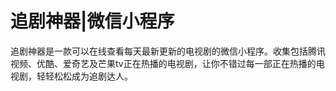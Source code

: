 # 追剧神器|微信小程序
追剧神器是一款可以在线查看每天最新更新的电视剧的微信小程序。收集包括腾讯视频、优酷、爱奇艺及芒果tv正在热播的电视剧，让你不错过每一部正在热播的电视剧，轻轻松松成为追剧达人。
